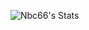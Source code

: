 ![Nbc66's Stats](https://github-readme-stats.vercel.app/api?username=Nbc66&theme=tokyonight&show_icons=true&hide_border=false&count_private=true)
